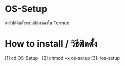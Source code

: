 # OS-Setup
สคริปต์ติดตั้งระบบลีนุ้กซ์ลงใน Termux

# How to install / วิธีติดตั้ง

[1] cd OS-Setup &nbsp;
[2] chmod +x os-setup 
[3] ./os-setup
